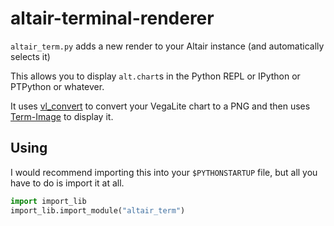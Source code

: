 # altair-terminal-renderer

`altair_term.py` adds a new render to your Altair instance (and automatically selects it)

This allows you to display `alt.chart`s in the Python REPL or IPython or PTPython or whatever.

It uses [vl_convert](https://github.com/vega/vl-convert) to convert your VegaLite chart to a PNG and then uses [Term-Image](https://github.com/AnonymouX47/term-image) to display it.

## Using

I would recommend importing this into your `$PYTHONSTARTUP` file, but all you have to do is import it at all.

```python
import import_lib
import_lib.import_module("altair_term")
```
